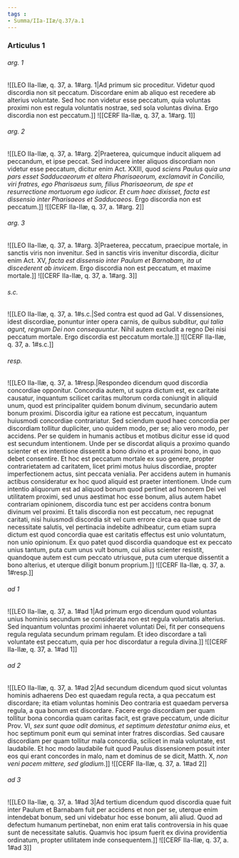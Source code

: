 ```yaml
---
tags : 
- Summa/IIa-IIæ/q.37/a.1
---
```


### Articulus 1

###### arg. 1
![[LEO IIa-IIæ, q. 37, a. 1#arg. 1|Ad primum sic proceditur. Videtur quod discordia non sit peccatum. Discordare enim ab aliquo est recedere ab alterius voluntate. Sed hoc non videtur esse peccatum, quia voluntas proximi non est regula voluntatis nostrae, sed sola voluntas divina. Ergo discordia non est peccatum.]]
![[CERF IIa-IIæ, q. 37, a. 1#arg. 1]]

###### arg. 2
![[LEO IIa-IIæ, q. 37, a. 1#arg. 2|Praeterea, quicumque inducit aliquem ad peccandum, et ipse peccat. Sed inducere inter aliquos discordiam non videtur esse peccatum, dicitur enim Act. XXIII, quod *sciens Paulus quia una pars esset Sadducaeorum et altera Pharisaeorum, exclamavit in Concilio, viri fratres, ego Pharisaeus sum, filius Pharisaeorum, de spe et resurrectione mortuorum ego iudicor. Et cum haec dixisset, facta est dissensio inter Pharisaeos et Sadducaeos*. Ergo discordia non est peccatum.]]
![[CERF IIa-IIæ, q. 37, a. 1#arg. 2]]

###### arg. 3
![[LEO IIa-IIæ, q. 37, a. 1#arg. 3|Praeterea, peccatum, praecipue mortale, in sanctis viris non invenitur. Sed in sanctis viris invenitur discordia, dicitur enim Act. XV, *facta est dissensio inter Paulum et Barnabam, ita ut discederent ab invicem*. Ergo discordia non est peccatum, et maxime mortale.]]
![[CERF IIa-IIæ, q. 37, a. 1#arg. 3]]

###### s.c.
![[LEO IIa-IIæ, q. 37, a. 1#s.c.|Sed contra est quod ad Gal. V dissensiones, idest discordiae, ponuntur inter opera carnis, de quibus subditur, *qui talia agunt, regnum Dei non consequuntur*. Nihil autem excludit a regno Dei nisi peccatum mortale. Ergo discordia est peccatum mortale.]]
![[CERF IIa-IIæ, q. 37, a. 1#s.c.]]

###### resp.
![[LEO IIa-IIæ, q. 37, a. 1#resp.|Respondeo dicendum quod discordia concordiae opponitur. Concordia autem, ut supra dictum est, ex caritate causatur, inquantum scilicet caritas multorum corda coniungit in aliquid unum, quod est principaliter quidem bonum divinum, secundario autem bonum proximi. Discordia igitur ea ratione est peccatum, inquantum huiusmodi concordiae contrariatur. Sed sciendum quod haec concordia per discordiam tollitur dupliciter, uno quidem modo, per se; alio vero modo, per accidens. Per se quidem in humanis actibus et motibus dicitur esse id quod est secundum intentionem. Unde per se discordat aliquis a proximo quando scienter et ex intentione dissentit a bono divino et a proximi bono, in quo debet consentire. Et hoc est peccatum mortale ex suo genere, propter contrarietatem ad caritatem, licet primi motus huius discordiae, propter imperfectionem actus, sint peccata venialia. Per accidens autem in humanis actibus consideratur ex hoc quod aliquid est praeter intentionem. Unde cum intentio aliquorum est ad aliquod bonum quod pertinet ad honorem Dei vel utilitatem proximi, sed unus aestimat hoc esse bonum, alius autem habet contrariam opinionem, discordia tunc est per accidens contra bonum divinum vel proximi. Et talis discordia non est peccatum, nec repugnat caritati, nisi huiusmodi discordia sit vel cum errore circa ea quae sunt de necessitate salutis, vel pertinacia indebite adhibeatur, cum etiam supra dictum est quod concordia quae est caritatis effectus est unio voluntatum, non unio opinionum. Ex quo patet quod discordia quandoque est ex peccato unius tantum, puta cum unus vult bonum, cui alius scienter resistit, quandoque autem est cum peccato utriusque, puta cum uterque dissentit a bono alterius, et uterque diligit bonum proprium.]]
![[CERF IIa-IIæ, q. 37, a. 1#resp.]]

###### ad 1
![[LEO IIa-IIæ, q. 37, a. 1#ad 1|Ad primum ergo dicendum quod voluntas unius hominis secundum se considerata non est regula voluntatis alterius. Sed inquantum voluntas proximi inhaeret voluntati Dei, fit per consequens regula regulata secundum primam regulam. Et ideo discordare a tali voluntate est peccatum, quia per hoc discordatur a regula divina.]]
![[CERF IIa-IIæ, q. 37, a. 1#ad 1]]

###### ad 2
![[LEO IIa-IIæ, q. 37, a. 1#ad 2|Ad secundum dicendum quod sicut voluntas hominis adhaerens Deo est quaedam regula recta, a qua peccatum est discordare; ita etiam voluntas hominis Deo contraria est quaedam perversa regula, a qua bonum est discordare. Facere ergo discordiam per quam tollitur bona concordia quam caritas facit, est grave peccatum, unde dicitur Prov. VI, *sex sunt quae odit dominus, et septimum detestatur anima eius*, et hoc septimum ponit eum qui seminat inter fratres discordias. Sed causare discordiam per quam tollitur mala concordia, scilicet in mala voluntate, est laudabile. Et hoc modo laudabile fuit quod Paulus dissensionem posuit inter eos qui erant concordes in malo, nam et dominus de se dicit, Matth. X, *non veni pacem mittere, sed gladium*.]]
![[CERF IIa-IIæ, q. 37, a. 1#ad 2]]

###### ad 3
![[LEO IIa-IIæ, q. 37, a. 1#ad 3|Ad tertium dicendum quod discordia quae fuit inter Paulum et Barnabam fuit per accidens et non per se, uterque enim intendebat bonum, sed uni videbatur hoc esse bonum, alii aliud. Quod ad defectum humanum pertinebat, non enim erat talis controversia in his quae sunt de necessitate salutis. Quamvis hoc ipsum fuerit ex divina providentia ordinatum, propter utilitatem inde consequentem.]]
![[CERF IIa-IIæ, q. 37, a. 1#ad 3]]

